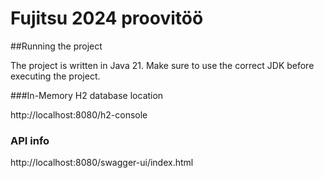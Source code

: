 # Fujitsu 2024 proovitöö

##Running the project

The project is written in Java 21. Make sure to use the correct JDK before executing the project.

###In-Memory H2 database location

http://localhost:8080/h2-console


### API info

http://localhost:8080/swagger-ui/index.html
